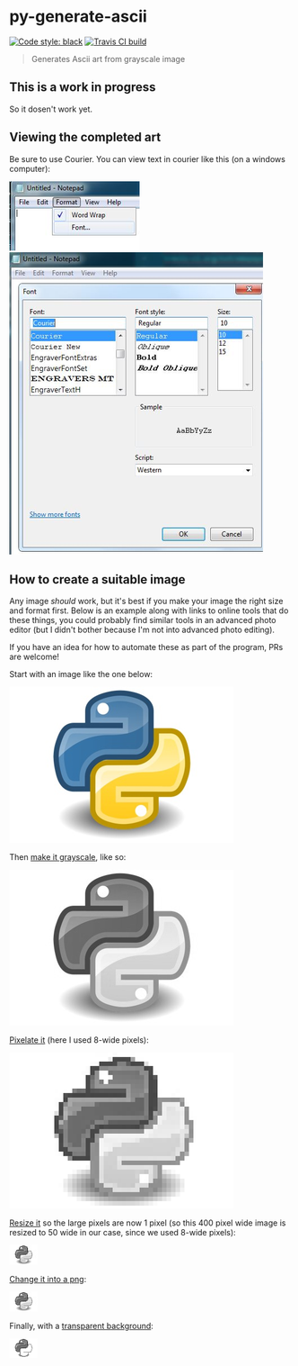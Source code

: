 # py-generate-ascii

[![Code style: black](https://img.shields.io/badge/code%20style-black-000000.svg)](https://github.com/ambv/black) [![Travis CI build](https://travis-ci.org/extremepayne/py-generate-ascii.svg?branch=master)](https://travis-ci.org/extremepayne/py-generate-ascii)

> Generates Ascii art from grayscale image


## This is a work in progress
So it dosen't work yet.

## Viewing the completed art
Be sure to use Courier. You can view text in courier like this (on a windows computer):


![Win7 Notepad Format->font](images/Notepad1.JPG)
![Win7 Notepad change font to Courier](images/Notepad2.JPG)

## How to create a suitable image
Any image *should* work, but it's best if you make your image the right size and format first. Below is an example along with links to online tools that do these things, you could probably find similar tools in an advanced photo editor (but I didn't bother because I'm not into advanced photo editing).

If you have an idea for how to automate these as part of the program, PRs are welcome!

Start with an image like the one below:

![full color image](images/python-full-color.jpg)

Then [make it grayscale](https://onlinejpgtools.com/convert-jpg-to-grayscale), like so:

![grayscale image](images/python.jpg)

[Pixelate it](https://pinetools.com/pixelate-effect-image) (here I used 8-wide pixels):

![Pixelated grayscale image](images/python-pixelated.jpg)

[Resize it](https://onlinejpgtools.com/resize-jpg) so the large pixels are now 1 pixel (so this 400 pixel wide image is resized to 50 wide in our case, since we used 8-wide pixels):

![Small pixelated grayscale image](images/python-pix-small.jpg)

[Change it into a png](https://onlinepngtools.com/convert-jpg-to-png):

![Small pixelated grayscale image (png)](images/python-pix-small.png)

Finally, with a [transparent background](https://onlinepngtools.com/create-transparent-png):

![Transparent background small pixelated grayscale image](images/python-pix-sm-transparent.png)
